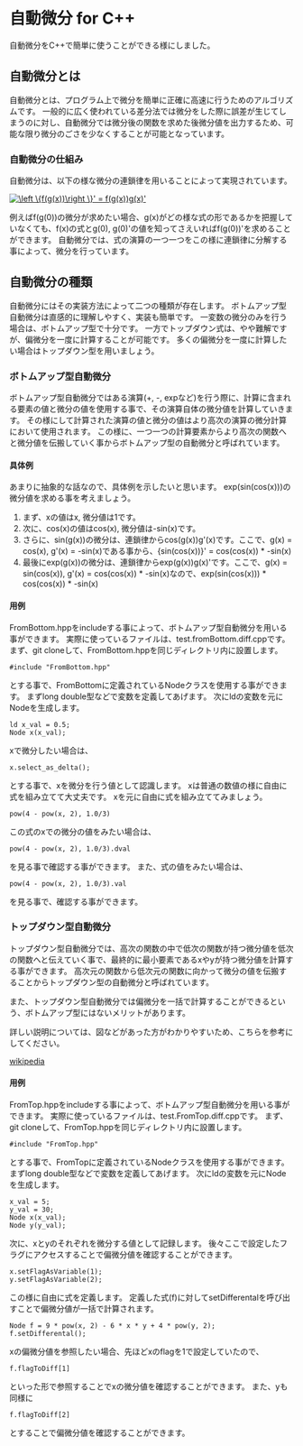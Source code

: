 # 自動微分 for C++
自動微分をC++で簡単に使うことができる様にしました。
## 自動微分とは
自動微分とは、プログラム上で微分を簡単に正確に高速に行うためのアルゴリズムです。
一般的に広く使われている差分法では微分をした際に誤差が生じてしまうのに対し、自動微分では微分後の関数を求めた後微分値を出力するため、可能な限り微分のごさを少なくすることが可能となっています。
### 自動微分の仕組み  
自動微分は、以下の様な微分の連鎖律を用いることによって実現されています。

<a href="https://www.codecogs.com/eqnedit.php?latex=\left&space;\{f(g(x))\right&space;\}'&space;=&space;f(g(x))g(x)'" target="_blank"><img src="https://latex.codecogs.com/gif.latex?\left&space;\{f(g(x))\right&space;\}'&space;=&space;f(g(x))g(x)'" title="\left \{f(g(x))\right \}' = f(g(x))g(x)'" /></a>

例えばf(g(0))の微分が求めたい場合、g(x)がどの様な式の形であるかを把握していなくても、f(x)の式とg(0), g(0)'の値を知ってさえいればf(g(0))'を求めることができます。
自動微分では、式の演算の一つ一つをこの様に連鎖律に分解する事によって、微分を行っています。
## 自動微分の種類
自動微分にはその実装方法によって二つの種類が存在します。
ボトムアップ型自動微分は直感的に理解しやすく、実装も簡単です。
一変数の微分のみを行う場合は、ボトムアップ型で十分です。
一方でトップダウン式は、やや難解ですが、偏微分を一度に計算することが可能です。
多くの偏微分を一度に計算したい場合はトップダウン型を用いましょう。
### ボトムアップ型自動微分
ボトムアップ型自動微分ではある演算(+, -, expなど)を行う際に、計算に含まれる要素の値と微分の値を使用する事で、その演算自体の微分値を計算していきます。
その様にして計算された演算の値と微分の値はより高次の演算の微分計算において使用されます。
この様に、一つ一つの計算要素からより高次の関数へと微分値を伝搬していく事からボトムアップ型の自動微分と呼ばれています。
#### 具体例
あまりに抽象的な話なので、具体例を示したいと思います。
exp(sin(cos(x)))の微分値を求める事を考えましょう。
1. まず、xの値はx, 微分値は1です。
1. 次に、cos(x)の値はcos(x), 微分値は-sin(x)です。
1. さらに、sin(g(x))の微分は、連鎖律からcos(g(x))g'(x)です。ここで、g(x) = cos(x), g'(x) = -sin(x)である事から、{sin(cos(x))}' =  cos(cos(x)) * -sin(x)
1. 最後にexp(g(x))の微分は、連鎖律からexp(g(x))g(x)'です。ここで、g(x) = sin(cos(x)), g'(x) = cos(cos(x)) * -sin(x)なので、exp(sin(cos(x))) * cos(cos(x)) * -sin(x)
#### 用例
FromBottom.hppをincludeする事によって、ボトムアップ型自動微分を用いる事ができます。
実際に使っているファイルは、test.fromBottom.diff.cppです。
まず、git cloneして、FromBottom.hppを同じディレクトリ内に設置します。

```
#include "FromBottom.hpp"
```
とする事で、FromBottomに定義されているNodeクラスを使用する事ができます。
まずlong double型などで変数を定義してあげます。
次にldの変数を元にNodeを生成します。
```
ld x_val = 0.5;
Node x(x_val);
```
xで微分したい場合は、
```
x.select_as_delta();
```
とする事で、xを微分を行う値として認識します。
xは普通の数値の様に自由に式を組み立てて大丈夫です。
xを元に自由に式を組み立ててみましょう。
```
pow(4 - pow(x, 2), 1.0/3)
```
この式のxでの微分の値をみたい場合は、
```
pow(4 - pow(x, 2), 1.0/3).dval
```
を見る事で確認する事ができます。
また、式の値をみたい場合は、
```
pow(4 - pow(x, 2), 1.0/3).val
```
を見る事で、確認する事ができます。

### トップダウン型自動微分
トップダウン型自動微分では、高次の関数の中で低次の関数が持つ微分値を低次の関数へと伝えていく事で、最終的に最小要素であるxやyが持つ微分値を計算する事ができます。
高次元の関数から低次元の関数に向かって微分の値を伝搬することからトップダウン型の自動微分と呼ばれています。

また、トップダウン型自動微分では偏微分を一括で計算することができるという、ボトムアップ型にはないメリットがあります。

詳しい説明については、図などがあった方がわかりやすいため、こちらを参考にしてください。

[wikipedia](https://ja.wikipedia.org/wiki/%E8%87%AA%E5%8B%95%E5%BE%AE%E5%88%86#:~:text=%E3%83%88%E3%83%83%E3%83%97%E3%83%80%E3%82%A6%E3%83%B3%E5%9E%8B%E8%87%AA%E5%8B%95%E5%BE%AE%E5%88%86%E3%81%A7%E3%81%AF%E3%80%81%E3%81%AF%E3%81%98%E3%82%81%E3%81%AB%E5%BE%AE%E5%88%86%E3%81%95%E3%82%8C%E3%82%8B,%E3%81%84%E3%81%8F%E3%81%93%E3%81%A8%E3%81%AB%E7%9B%B8%E5%BD%93%E3%81%99%E3%82%8B%E3%80%82&text=w%E3%81%AB%E9%96%A2%E3%81%99%E3%82%8B%E5%BE%AE%E5%88%86-,%E3%81%A7%E3%81%82%E3%82%8B%E3%80%82,%E4%B8%8B%EF%BC%89%E3%81%AB%E3%81%9F%E3%81%A9%E3%81%A3%E3%81%A6%E3%81%84%E3%81%8F%E3%80%82)
#### 用例
FromTop.hppをincludeする事によって、ボトムアップ型自動微分を用いる事ができます。
実際に使っているファイルは、test.FromTop.diff.cppです。
まず、git cloneして、FromTop.hppを同じディレクトリ内に設置します。

```
#include "FromTop.hpp"
```
とする事で、FromTopに定義されているNodeクラスを使用する事ができます。
まずlong double型などで変数を定義してあげます。
次にldの変数を元にNodeを生成します。
```
x_val = 5;
y_val = 30;
Node x(x_val);
Node y(y_val);
```
次に、xとyのそれぞれを微分する値として記録します。
後々ここで設定したフラグにアクセスすることで偏微分値を確認することができます。
```
x.setFlagAsVariable(1);
y.setFlagAsVariable(2);
```
この様に自由に式を定義します。
定義した式(f)に対してsetDifferentalを呼び出すことで偏微分値が一括で計算されます。
```
Node f = 9 * pow(x, 2) - 6 * x * y + 4 * pow(y, 2);
f.setDifferental();
```
xの偏微分値を参照したい場合、先ほどxのflagを1で設定していたので、
```
f.flagToDiff[1]
```
といった形で参照することでxの微分値を確認することができます。
また、yも同様に
```
f.flagToDiff[2]
```
とすることで偏微分値を確認することができます。

